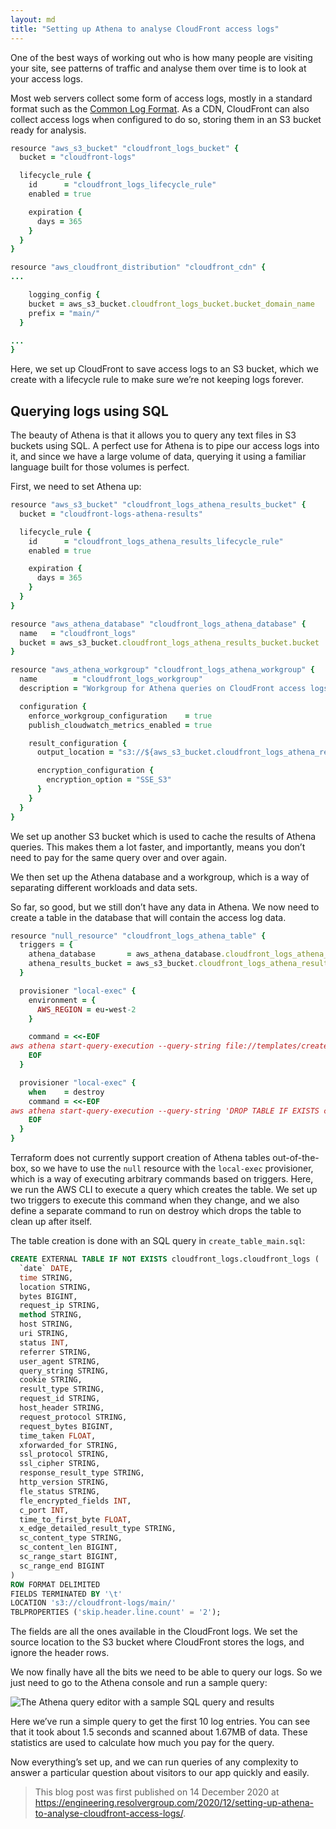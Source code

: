 ```yaml
---
layout: md
title: "Setting up Athena to analyse CloudFront access logs"
---
```


One of the best ways of working out who is how many people are visiting your site, see patterns of traffic and analyse them over time is to look at your access logs.

Most web servers collect some form of access logs, mostly in a standard format such as the [Common Log Format](https://en.wikipedia.org/wiki/Common_Log_Format). As a CDN, CloudFront can also collect access logs when configured to do so, storing them in an S3 bucket ready for analysis.

```ruby
resource "aws_s3_bucket" "cloudfront_logs_bucket" {
  bucket = "cloudfront-logs"

  lifecycle_rule {
    id      = "cloudfront_logs_lifecycle_rule"
    enabled = true

    expiration {
      days = 365
    }
  }
}

resource "aws_cloudfront_distribution" "cloudfront_cdn" {
...

	logging_config {
    bucket = aws_s3_bucket.cloudfront_logs_bucket.bucket_domain_name
    prefix = "main/"
  }

...
}
```

Here, we set up CloudFront to save access logs to an S3 bucket, which we create with a lifecycle rule to make sure we’re not keeping logs forever.

## Querying logs using SQL

The beauty of Athena is that it allows you to query any text files in S3 buckets using SQL. A perfect use for Athena is to pipe our access logs into it, and since we have a large volume of data, querying it using a familiar language built for those volumes is perfect.

First, we need to set Athena up:

```ruby
resource "aws_s3_bucket" "cloudfront_logs_athena_results_bucket" {
  bucket = "cloudfront-logs-athena-results"

  lifecycle_rule {
    id      = "cloudfront_logs_athena_results_lifecycle_rule"
    enabled = true

    expiration {
      days = 365
    }
  }
}

resource "aws_athena_database" "cloudfront_logs_athena_database" {
  name   = "cloudfront_logs"
  bucket = aws_s3_bucket.cloudfront_logs_athena_results_bucket.bucket
}

resource "aws_athena_workgroup" "cloudfront_logs_athena_workgroup" {
  name        = "cloudfront_logs_workgroup"
  description = "Workgroup for Athena queries on CloudFront access logs"

  configuration {
    enforce_workgroup_configuration    = true
    publish_cloudwatch_metrics_enabled = true

    result_configuration {
      output_location = "s3://${aws_s3_bucket.cloudfront_logs_athena_results_bucket.bucket}/output/"

      encryption_configuration {
        encryption_option = "SSE_S3"
      }
    }
  }
}
```

We set up another S3 bucket which is used to cache the results of Athena queries. This makes them a lot faster, and importantly, means you don’t need to pay for the same query over and over again.

We then set up the Athena database and a workgroup, which is a way of separating different workloads and data sets.

So far, so good, but we still don’t have any data in Athena. We now need to create a table in the database that will contain the access log data.

```ruby
resource "null_resource" "cloudfront_logs_athena_table" {
  triggers = {
    athena_database       = aws_athena_database.cloudfront_logs_athena_database.id
    athena_results_bucket = aws_s3_bucket.cloudfront_logs_athena_results_bucket.id
  }

  provisioner "local-exec" {
    environment = {
      AWS_REGION = eu-west-2
    }

    command = <<-EOF
aws athena start-query-execution --query-string file://templates/create_table_main.sql --output json --query-execution-context Database=${self.triggers.athena_database} --result-configuration OutputLocation=s3://${self.triggers.athena_results_bucket}
    EOF
  }

  provisioner "local-exec" {
    when    = destroy
    command = <<-EOF
aws athena start-query-execution --query-string 'DROP TABLE IF EXISTS cloudfront_logs.cloudfront_logs' --output json --query-execution-context Database=${self.triggers.athena_database} --result-configuration OutputLocation=s3://${self.triggers.athena_results_bucket}
    EOF
  }
}
```

Terraform does not currently support creation of Athena tables out-of-the-box, so we have to use the `null` resource with the `local-exec` provisioner, which is a way of executing arbitrary commands based on triggers. Here, we run the AWS CLI to execute a query which creates the table. We set up two triggers to execute this command when they change, and we also define a separate command to run on destroy which drops the table to clean up after itself.

The table creation is done with an SQL query in `create_table_main.sql`:

```sql
CREATE EXTERNAL TABLE IF NOT EXISTS cloudfront_logs.cloudfront_logs (
  `date` DATE,
  time STRING,
  location STRING,
  bytes BIGINT,
  request_ip STRING,
  method STRING,
  host STRING,
  uri STRING,
  status INT,
  referrer STRING,
  user_agent STRING,
  query_string STRING,
  cookie STRING,
  result_type STRING,
  request_id STRING,
  host_header STRING,
  request_protocol STRING,
  request_bytes BIGINT,
  time_taken FLOAT,
  xforwarded_for STRING,
  ssl_protocol STRING,
  ssl_cipher STRING,
  response_result_type STRING,
  http_version STRING,
  fle_status STRING,
  fle_encrypted_fields INT,
  c_port INT,
  time_to_first_byte FLOAT,
  x_edge_detailed_result_type STRING,
  sc_content_type STRING,
  sc_content_len BIGINT,
  sc_range_start BIGINT,
  sc_range_end BIGINT
)
ROW FORMAT DELIMITED 
FIELDS TERMINATED BY '\t'
LOCATION 's3://cloudfront-logs/main/'
TBLPROPERTIES ('skip.header.line.count' = '2');
```

The fields are all the ones available in the CloudFront logs. We set the source location to the S3 bucket where CloudFront stores the logs, and ignore the header rows.

We now finally have all the bits we need to be able to query our logs. So we just need to go to the Athena console and run a sample query:

![The Athena query editor with a sample SQL query and results](/img/resolverblog/athena.png)

Here we’ve run a simple query to get the first 10 log entries. You can see that it took about 1.5 seconds and scanned about 1.67MB of data. These statistics are used to calculate how much you pay for the query.

Now everything’s set up, and we can run queries of any complexity to answer a particular question about visitors to our app quickly and easily.

> This blog post was first published on 14 December 2020 at https://engineering.resolvergroup.com/2020/12/setting-up-athena-to-analyse-cloudfront-access-logs/.
